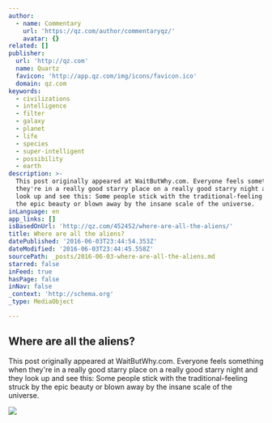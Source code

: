 ```yaml
---
author:
  - name: Commentary
    url: 'https://qz.com/author/commentaryqz/'
    avatar: {}
related: []
publisher:
  url: 'http://qz.com'
  name: Quartz
  favicon: 'http://app.qz.com/img/icons/favicon.ico'
  domain: qz.com
keywords:
  - civilizations
  - intelligence
  - filter
  - galaxy
  - planet
  - life
  - species
  - super-intelligent
  - possibility
  - earth
description: >-
  This post originally appeared at WaitButWhy.com. Everyone feels something when
  they're in a really good starry place on a really good starry night and they
  look up and see this: Some people stick with the traditional-feeling struck by
  the epic beauty or blown away by the insane scale of the universe.
inLanguage: en
app_links: []
isBasedOnUrl: 'http://qz.com/452452/where-are-all-the-aliens/'
title: Where are all the aliens?
datePublished: '2016-06-03T23:44:54.353Z'
dateModified: '2016-06-03T23:44:45.558Z'
sourcePath: _posts/2016-06-03-where-are-all-the-aliens.md
starred: false
inFeed: true
hasPage: false
inNav: false
_context: 'http://schema.org'
_type: MediaObject

---
```

<article style=""><h1>Where are all the aliens?</h1><p>This post originally appeared at WaitButWhy.com. Everyone feels something when they're in a really good starry place on a really good starry night and they look up and see this: Some people stick with the traditional-feeling struck by the epic beauty or blown away by the insane scale of the universe.</p><img src="https://qzprod.files.wordpress.com/2015/07/rtx1fcmb1.jpg?quality=80&amp;strip=all&amp;w=640" /></article>